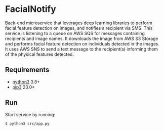 # FacialNotify
Back-end microservice that leverages deep learning libraries to perform facial feature detection on images, and notifies a recipient via SMS. This service is listening to a queue on AWS SQS for messages containing recipients and image names. It downloads the image from AWS S3 Storage and performs facial feature detection on individuals detected in the images. It uses AWS SNS to send a text message to the recipient(s) informing them of the physical features detected.

## Requirements
  * [python3][python] 3.8+
  * [pip3][pip] 23.0+


[python]: https://www.python.org/downloads/
[pip]: https://pypi.org/project/pip/

## Run 

Start service by running:

```bash
$ python3 src/app.py
```
